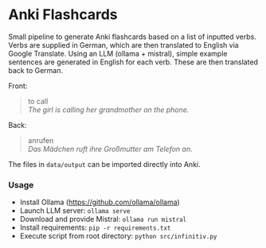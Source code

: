 # Anki Flashcards

Small pipeline to generate Anki flashcards based on a list of inputted verbs.
Verbs are supplied in German, which are then translated to English via Google Translate.
Using an LLM (ollama + mistral), simple example sentences are generated in English for each verb.
These are then translated back to German.

Front:
>to call  
><i>The girl is calling her grandmother on the phone.</i>

Back:
>anrufen  
><i>Das Mädchen ruft ihre Großmutter am Telefon an.</i>

The files in `data/output` can be imported directly into Anki.

### Usage

- Install Ollama (https://github.com/ollama/ollama)
- Launch LLM server: `ollama serve`
- Download and provide Mistral: `ollama run mistral`
- Install requirements: `pip -r requirements.txt`
- Execute script from root directory: `python src/infinitiv.py`
